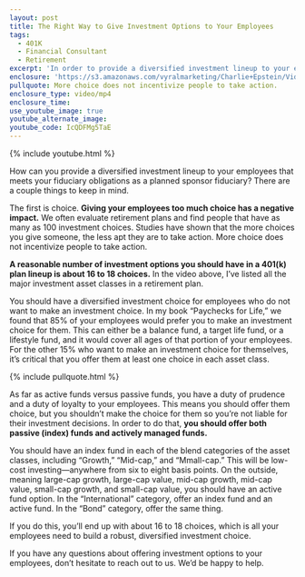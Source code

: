```yaml
---
layout: post
title: The Right Way to Give Investment Options to Your Employees
tags:
  - 401K
  - Financial Consultant
  - Retirement
excerpt: 'In order to provide a diversified investment lineup to your employees, there are a couple things you need to keep in mind.'
enclosure: 'https://s3.amazonaws.com/vyralmarketing/Charlie+Epstein/Videos/2017+Videos/The+Right+Way+to+Give+Investment+Options+to+Your+Employees+-+The+401K+Coach.mp4'
pullquote: More choice does not incentivize people to take action.
enclosure_type: video/mp4
enclosure_time:
use_youtube_image: true
youtube_alternate_image:
youtube_code: IcQDFMg5TaE
---
```



{% include youtube.html %}

How can you provide a diversified investment lineup to your employees that meets your fiduciary obligations as a planned sponsor fiduciary? There are a couple things to keep in mind.

The first is choice. **Giving your employees too much choice has a negative impact.** We often evaluate retirement plans and find people that have as many as 100 investment choices. Studies have shown that the more choices you give someone, the less apt they are to take action. More choice does not incentivize people to take action.&nbsp;

**A reasonable number of investment options you should have in a 401(k) plan lineup is about 16 to 18 choices.** In the video above, I’ve listed all the major investment asset classes in a retirement plan.&nbsp;

You should have a diversified investment choice for employees who do not want to make an investment choice. In my book “Paychecks for Life,” we found that 85% of your employees would prefer you to make an investment choice for them. This can either be a balance fund, a target life fund, or a lifestyle fund, and it would cover all ages of that portion of your employees. For the other 15% who want to make an investment choice for themselves, it’s critical that you offer them at least one choice in each asset class.&nbsp;

{% include pullquote.html %}

As far as active funds versus passive funds, you have a duty of prudence and a duty of loyalty to your employees. This means you should offer them choice, but you shouldn’t make the choice for them so you’re not liable for their investment decisions. In order to do that, **you should offer both passive (index) funds and actively managed funds.&nbsp;**

You should have an index fund in each of the blend categories of the asset classes, including “Growth,” “Mid-cap,” and “Mmall-cap.” This will be low-cost investing—anywhere from six to eight basis points. On the outside, meaning large-cap growth, large-cap value, mid-cap growth, mid-cap value, small-cap growth, and small-cap value, you should have an active fund option. In the “International” category, offer an index fund and an active fund. In the “Bond” category, offer the same thing.&nbsp;

If you do this, you’ll end up with about 16 to 18 choices, which is all your employees need to build a robust, diversified investment choice.&nbsp;

If you have any questions about offering investment options to your employees, don’t hesitate to reach out to us. We’d be happy to help.
<br>&nbsp;